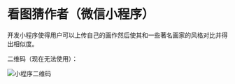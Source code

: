 # 看图猜作者（微信小程序）

开发小程序使得用户可以上传自己的画作然后使其和一些著名画家的风格对比并得出相似度。

二维码（现在无法使用）：

![小程序二维码](https://github.com/ImagetoAuthor/WeChatApplet/QRcode.jpg?raw=true)
